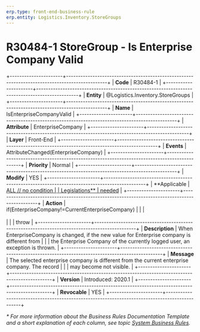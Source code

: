 ```yaml
---
erp.type: front-end-business-rule
erp.entity: Logistics.Inventory.StoreGroups
---
```


# R30484-1 StoreGroup - Is Enterprise Company Valid
+----------------------+-----------------------------------------------------------------------------------------------+
| **Code**             | R30484-1                                                                                      |
+----------------------+-----------------------------------------------------------------------------------------------+
| **Entity**           | @Logistics.Inventory.StoreGroups                                                              |
+----------------------+-----------------------------------------------------------------------------------------------+
| **Name**             | IsEnterpriseCompanyValid                                                                      |
+----------------------+-----------------------------------------------------------------------------------------------+
| **Attribute**        | EnterpriseCompany                                                                             |
+----------------------+-----------------------------------------------------------------------------------------------+
| **Layer**            | Front-End                                                                                     |
+----------------------+-----------------------------------------------------------------------------------------------+
| **Events**           | AttributeChanged(EnterpriseCompany)                                                           |
+----------------------+-----------------------------------------------------------------------------------------------+
| **Priority**         | Normal                                                                                        |
+----------------------+-----------------------------------------------------------------------------------------------+
| **Modify**           | YES                                                                                           |
+----------------------+-----------------------------------------------------------------------------------------------+
| **Applicable         | [ALL // no condition                                                                          |
| Legislations**       | needed](xref:applicable-legislations)                                                         |
+----------------------+-----------------------------------------------------------------------------------------------+
| **Action**           | if(EnterpriseCompany!=CurrentEnterpriseCompany)                                               |
|                      | <br/><br/>                                                                                    |
|                      | throw                                                                                         |
+----------------------+-----------------------------------------------------------------------------------------------+
| **Description**      | When EnterpriseCompany is changed, if the new value for Enterprise company is different from  |
|                      | the Enterprise Company of the currently logged user, an exception is thrown.                  |
+----------------------+-----------------------------------------------------------------------------------------------+
| **Message**          | The selected enterprise company is different from the current enterprise company. The record  |
|                      | may become not visible.                                                                       |
+----------------------+-----------------------------------------------------------------------------------------------+
| **Version**          | Introduced: 2020.1                                                                            |
+----------------------+-----------------------------------------------------------------------------------------------+
| **Revocable**        | YES                                                                                           |
+----------------------+-----------------------------------------------------------------------------------------------+

*\* For more information about the Business Rules Documentation Template and a short explanation of each column, see
topic [System Business Rules](../templates/template-description-system-business-rules.md).*

